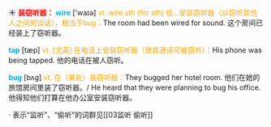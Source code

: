 ☀ <font color="red">**装窃听器：**</font>
<font color="sky blue">**wire**</font> ['waɪə] 
<font color="orange">vt. wire sth (for sth) 给…安装窃听器（以窃听其他人之间的谈话），相当于bug：</font>The room had been wired for sound. 这个房间已经装上了窃听器。

<font color="sky blue">**tap**</font> [tæp] 
<font color="orange">vt. [尤英] 在电话上安装窃听器（使其通话可被窃听）：</font>His phone was being tapped. 他的电话在被人窃听。
           
<font color="sky blue">**bug**</font> [bʌg]
<font color="orange">vt. 在（某处）装窃听器：</font>They bugged her hotel room. 他们在她的旅馆房间里装了窃听器。/ He heard that they were planning to bug his office. 他得知他们打算在他办公室安装窃听器。

· 表示“监听”、“偷听”的词群见[[03监听 偷听]]
